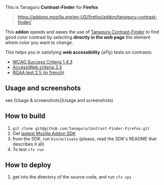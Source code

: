 This is Tanaguru **Contrast-Finder** for **Firefox**
> https://addons.mozilla.org/en-US/firefox/addon/tanaguru-contrast-finder/

This **addon** speeds and eases the use of [Tanaguru Contrast-Finder](http://contrast-finder.tanaguru.com/) to find good color contrast by selecting **directly in the web page** the element whom color you want to change.

This helps you in satisfying **web accessibility** (a11y) tests on contrasts:

* [WCAG Success Criteria 1.4.3](http://www.w3.org/TR/WCAG20/#visual-audio-contrast-contrast)
* [AccessiWeb criteria 3.3](http://www.accessiweb.org/index.php/accessiweb-22-english-version.html#crit-3-3)
* [RGAA test 2.5 (in french)](http://rgaa.net/Valeur-du-rapport-de-contraste-du.html)

## Usage and screenshots

see [Usage & screenshots](Usage and screenshots)

## How to build

1. `git clone git@github.com:Tanaguru/Contrast-Finder-Firefox.git`
1. Get [lastest Mozilla Addon SDK](https://ftp.mozilla.org/pub/mozilla.org/labs/jetpack/jetpack-sdk-latest.zip) 
1. from the SDK, run `bin/activate` (please, read the SDK's README that describes it all)
1. To test `cfx run`

## How to deploy

1. get into the directory of the source code, and run `cfx xpi`
